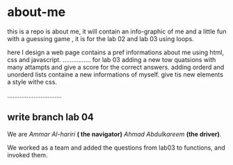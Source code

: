 # about-me
this is a repo is about me, it will contain an info-graphic of me and a little fun with a guessing game  , it is for the lab 02 and lab 03 using loops.

here I design a web page contains a pref informations about me using html, css and javascript.
................
for lab 03 adding a new tow quatsions with many attampts and give a score for the correct answers.
adding orderd and unorderd lists containe a new informations of myself. give tis new elements a style withe css.

...............................

## write branch lab 04
We are *Ammar Al-hariri* **( the navigator)** *Ahmad Abdulkareem* **(the driver)**. 

We worked as a team and added the questions from lab03 to functions, and invoked them.